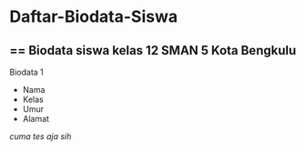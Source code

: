 # Daftar-Biodata-Siswa
== 
Biodata siswa kelas 12 SMAN 5 Kota Bengkulu
--
Biodata 1
- Nama
- Kelas
- Umur
- Alamat

*cuma tes aja sih*
